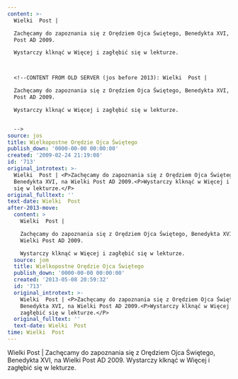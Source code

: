 ```yaml
---
content: >-
  Wielki  Post | 

  Zachęcamy do zapoznania się z Orędziem Ojca Świętego, Benedykta XVI, na Wielki
  Post AD 2009.

  Wystarczy klknąć w Więcej i zagłębić się w lekturze.



  <!--CONTENT FROM OLD SERVER (jos before 2013): Wielki  Post | 

  Zachęcamy do zapoznania się z Orędziem Ojca Świętego, Benedykta XVI, na Wielki
  Post AD 2009.

  Wystarczy klknąć w Więcej i zagłębić się w lekturze.


  -->
source: jos
title: Wielkopostne Orędzie Ojca Świętego
publish_down: '0000-00-00 00:00:00'
created: '2009-02-24 21:19:08'
id: '713'
original_introtext: >-
  Wielki  Post | <P>Zachęcamy do zapoznania się z Orędziem Ojca Świętego,
  Benedykta XVI, na Wielki Post AD 2009.<P>Wystarczy klknąć w Więcej i zagłębić
  się w lekturze.</P>
original_fulltext: ''
text-date: Wielki  Post
after-2013-move:
  content: >
    Wielki  Post | 

    Zachęcamy do zapoznania się z Orędziem Ojca Świętego, Benedykta XVI, na
    Wielki Post AD 2009.

    Wystarczy klknąć w Więcej i zagłębić się w lekturze.
  source: jom
  title: Wielkopostne Orędzie Ojca Świętego
  publish_down: '0000-00-00 00:00:00'
  created: '2013-05-08 20:59:32'
  id: '713'
  original_introtext: >-
    Wielki  Post | <P>Zachęcamy do zapoznania się z Orędziem Ojca Świętego,
    Benedykta XVI, na Wielki Post AD 2009.<P>Wystarczy klknąć w Więcej i
    zagłębić się w lekturze.</P>
  original_fulltext: ''
  text-date: Wielki  Post
time: Wielki  Post
---
```

Wielki  Post | 
Zachęcamy do zapoznania się z Orędziem Ojca Świętego, Benedykta XVI, na Wielki Post AD 2009.
Wystarczy klknąć w Więcej i zagłębić się w lekturze.


<!--CONTENT FROM OLD SERVER (jos before 2013): Wielki  Post | 
Zachęcamy do zapoznania się z Orędziem Ojca Świętego, Benedykta XVI, na Wielki Post AD 2009.
Wystarczy klknąć w Więcej i zagłębić się w lekturze.

-->

<!--{{json:{"created_date":"2009-02-24 21:19:08","publish_down":"0000-00-00 00:00:00","id":"713"}}}-->